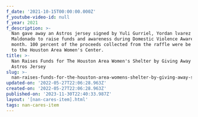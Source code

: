 ```yaml
---
f_date: '2021-10-15T00:00:00.000Z'
f_youtube-video-id: null
f_year: 2021
f_description: >-
  Nan gave away an Astros jersey signed by Yuli Gurriel, Yordan lvarez and Martn
  Maldonado to raise funds and awareness during Domestic Violence Awareness
  month. 100 percent of the proceeds collected from the raffle were be donated
  to the Houston Area Women's Center.
title: >-
  Nan Raises Funds for The Houston Area Women's Shelter by Giving Away Signed
  Astros Jersey
slug: >-
  nan-raises-funds-for-the-houston-area-womens-shelter-by-giving-away-signed-astros-jersey
updated-on: '2022-05-27T22:06:28.963Z'
created-on: '2022-05-27T22:06:28.963Z'
published-on: '2023-11-30T22:40:33.987Z'
layout: '[nan-cares-item].html'
tags: nan-cares-item
---
```



